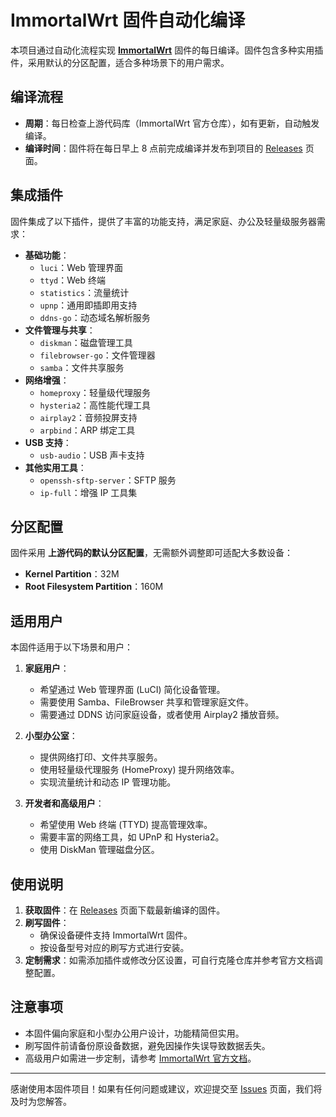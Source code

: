 
# ImmortalWrt 固件自动化编译

本项目通过自动化流程实现 **[ImmortalWrt](https://github.com/immortalwrt/immortalwrt)** 固件的每日编译。固件包含多种实用插件，采用默认的分区配置，适合多种场景下的用户需求。

## 编译流程

- **周期**：每日检查上游代码库（ImmortalWrt 官方仓库），如有更新，自动触发编译。
- **编译时间**：固件将在每日早上 8 点前完成编译并发布到项目的 [Releases](./releases) 页面。

## 集成插件

固件集成了以下插件，提供了丰富的功能支持，满足家庭、办公及轻量级服务器需求：

- **基础功能**：
  - `luci`：Web 管理界面
  - `ttyd`：Web 终端
  - `statistics`：流量统计
  - `upnp`：通用即插即用支持
  - `ddns-go`：动态域名解析服务
- **文件管理与共享**：
  - `diskman`：磁盘管理工具
  - `filebrowser-go`：文件管理器
  - `samba`：文件共享服务
- **网络增强**：
  - `homeproxy`：轻量级代理服务
  - `hysteria2`：高性能代理工具
  - `airplay2`：音频投屏支持
  - `arpbind`：ARP 绑定工具
- **USB 支持**：
  - `usb-audio`：USB 声卡支持
- **其他实用工具**：
  - `openssh-sftp-server`：SFTP 服务
  - `ip-full`：增强 IP 工具集

## 分区配置

固件采用 **上游代码的默认分区配置**，无需额外调整即可适配大多数设备：

- **Kernel Partition**：32M
- **Root Filesystem Partition**：160M


## 适用用户

本固件适用于以下场景和用户：

1. **家庭用户**：
   - 希望通过 Web 管理界面 (LuCI) 简化设备管理。
   - 需要使用 Samba、FileBrowser 共享和管理家庭文件。
   - 需要通过 DDNS 访问家庭设备，或者使用 Airplay2 播放音频。

2. **小型办公室**：
   - 提供网络打印、文件共享服务。
   - 使用轻量级代理服务 (HomeProxy) 提升网络效率。
   - 实现流量统计和动态 IP 管理功能。

3. **开发者和高级用户**：
   - 希望使用 Web 终端 (TTYD) 提高管理效率。
   - 需要丰富的网络工具，如 UPnP 和 Hysteria2。
   - 使用 DiskMan 管理磁盘分区。

## 使用说明

1. **获取固件**：在 [Releases](./releases) 页面下载最新编译的固件。
2. **刷写固件**：
   - 确保设备硬件支持 ImmortalWrt 固件。
   - 按设备型号对应的刷写方式进行安装。
3. **定制需求**：如需添加插件或修改分区设置，可自行克隆仓库并参考官方文档调整配置。

## 注意事项

- 本固件偏向家庭和小型办公用户设计，功能精简但实用。
- 刷写固件前请备份原设备数据，避免因操作失误导致数据丢失。
- 高级用户如需进一步定制，请参考 [ImmortalWrt 官方文档](https://github.com/immortalwrt/immortalwrt)。

---

感谢使用本固件项目！如果有任何问题或建议，欢迎提交至 [Issues](./issues) 页面，我们将及时为您解答。
